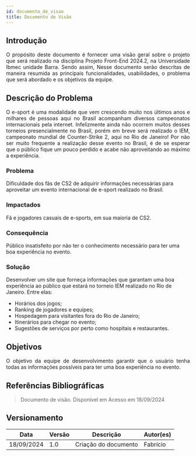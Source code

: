 ```yaml
---
id: documento_de_visao
title: Documento de Visão
---
```

## Introdução

<p align = "justify">
O propósito deste documento é fornecer uma visão geral sobre o projeto que será realizado na disciplina Projeto Front-End 2024.2, na Universidade Ibmec unidade Barra. Sendo assim, Nesse documento serão descritas de maneira resumida as principais funcionalidades, usabilidades, o problema que será abordado e os objetivos da equipe.
</p>

## Descrição do Problema 

<p align = "justify">
O e-sport é uma modalidade que vem crescendo muito nos últimos anos e milhares de pessoas aqui no Brasil acompanham diversos campeonatos internacionais pela internet. Infelizmente ainda não ocorrem muitos desses torneios presencialmente no Brasil, porém em breve será realizado o IEM, campeonato mundial de Counter-Strike 2, aqui no Rio de Janeiro! Por não ser muito frequente a realização desse evento no Brasil, é de se esperar que o público fique um pouco perdido e acabe não aproveitando ao máximo a experiência.
</p>

### Problema

Dificuldade dos fãs de CS2 de adquirir informações necessárias para aproveitar um evento internacional de e-sport realizado no Brasil.

### Impactados

Fã e jogadores casuais de e-sports, em sua maioria de CS2.

### Consequência

Público insatisfeito por não ter o conhecimento necessário para ter uma boa experiência no evento.

### Solução

Desenvolver um site que forneça informações que garantam uma boa experiência ao público que estará no torneio IEM realizado no Rio de Janeiro. Entre elas: <br>
- Horários dos jogos;<br>
- Ranking de jogadores e equipes;<br>
- Hospedagem para visitantes fora do Rio de Janeiro;<br>
- Itinerários para chegar no evento;<br>
- Sugestões de serviços por perto como hospitais e restaurantes.<br>

## Objetivos

<p align = "justify">
O objetivo da equipe de desenvolvimento garantir que o usuário tenha todas as informações possíveis para ter uma boa experiência no evento.
</p>

## Referências Bibliográficas

> Documento de visão. Disponível em  Acesso em 18/09/2024

## Versionamento
| Data | Versão | Descrição | Autor(es) |
| -- | -- | -- | -- |
| 18/09/2024 | 1.0 | Criação do documento | Fabrício | 
